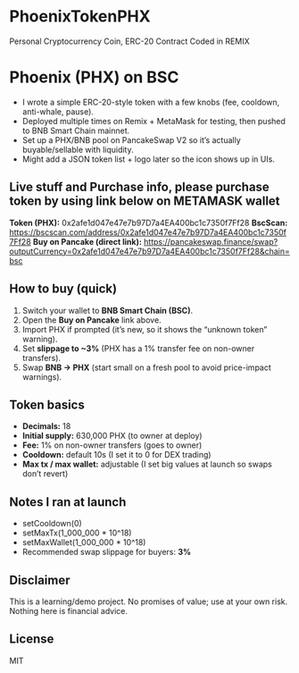 # PhoenixTokenPHX
Personal Cryptocurrency Coin, ERC-20 Contract Coded in REMIX

# Phoenix (PHX) on BSC

- I wrote a simple ERC-20-style token with a few knobs (fee, cooldown, anti-whale, pause).
- Deployed multiple times on Remix + MetaMask for testing, then pushed to BNB Smart Chain mainnet.
- Set up a PHX/BNB pool on PancakeSwap V2 so it’s actually buyable/sellable with liquidity.
- Might add a JSON token list + logo later so the icon shows up in UIs.

## Live stuff and Purchase info, please purchase token by using link below on METAMASK wallet
**Token (PHX):** 0x2afe1d047e47e7b97D7a4EA400bc1c7350f7Ff28
**BscScan:** https://bscscan.com/address/0x2afe1d047e47e7b97D7a4EA400bc1c7350f7Ff28
**Buy on Pancake (direct link):** https://pancakeswap.finance/swap?outputCurrency=0x2afe1d047e47e7b97D7a4EA400bc1c7350f7Ff28&chain=bsc

## How to buy (quick)

1. Switch your wallet to **BNB Smart Chain (BSC)**.
2. Open the **Buy on Pancake** link above.
3. Import PHX if prompted (it’s new, so it shows the “unknown token” warning).
4. Set **slippage to ~3%** (PHX has a 1% transfer fee on non-owner transfers).
5. Swap **BNB → PHX** (start small on a fresh pool to avoid price-impact warnings).

## Token basics
- **Decimals:** 18
- **Initial supply:** 630,000 PHX (to owner at deploy)
- **Fee:** 1% on non-owner transfers (goes to owner)
- **Cooldown:** default 10s (I set it to 0 for DEX trading)
- **Max tx / max wallet:** adjustable (I set big values at launch so swaps don’t revert)

## Notes I ran at launch
- setCooldown(0)
- setMaxTx(1_000_000 * 10^18)
- setMaxWallet(1_000_000 * 10^18)
- Recommended swap slippage for buyers: **3%** 

## Disclaimer

This is a learning/demo project. No promises of value; use at your own risk. Nothing here is financial advice.

## License

MIT
